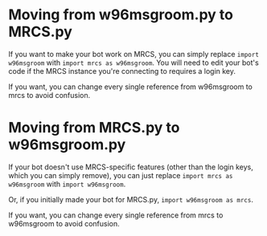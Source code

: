 # Moving from w96msgroom.py to MRCS.py
If you want to make your bot work on MRCS, you can simply replace `import w96msgroom` with `import mrcs as w96msgroom`.
You will need to edit your bot's code if the MRCS instance you're connecting to requires a login key.

If you want, you can change every single reference from w96msgroom to mrcs to avoid confusion.

# Moving from MRCS.py to w96msgroom.py
If your bot doesn't use MRCS-specific features (other than the login keys, which you can simply remove), you can just replace `import mrcs as w96msgroom` with `import w96msgroom`.

Or, if you initially made your bot for MRCS.py, `import w96msgroom as mrcs`.

If you want, you can change every single reference from mrcs to w96msgroom to avoid confusion.
